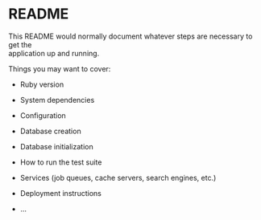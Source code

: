 # README
    
This README would normally document whatever steps are necessary to get the  
application up and running.

Things you may want to cover:    

* Ruby version                    
    
* System dependencies                     
    
* Configuration    

* Database creation  
   
* Database initialization

* How to run the test suite  

* Services (job queues, cache servers, search engines, etc.)

* Deployment instructions

* ...
